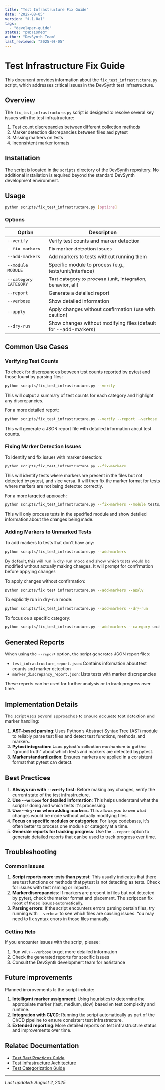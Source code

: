 ```yaml
---
title: "Test Infrastructure Fix Guide"
date: "2025-08-05"
version: "0.1.0a1"
tags:
  - "developer-guide"
status: "published"
author: "DevSynth Team"
last_reviewed: "2025-08-05"
---
```


# Test Infrastructure Fix Guide

This document provides information about the `fix_test_infrastructure.py` script, which addresses critical issues in the DevSynth test infrastructure.

## Overview

The `fix_test_infrastructure.py` script is designed to resolve several key issues with the test infrastructure:

1. Test count discrepancies between different collection methods
2. Marker detection discrepancies between files and pytest
3. Missing markers on tests
4. Inconsistent marker formats

## Installation

The script is located in the `scripts` directory of the DevSynth repository. No additional installation is required beyond the standard DevSynth development environment.

## Usage

```bash
python scripts/fix_test_infrastructure.py [options]
```

### Options

| Option | Description |
|--------|-------------|
| `--verify` | Verify test counts and marker detection |
| `--fix-markers` | Fix marker detection issues |
| `--add-markers` | Add markers to tests without running them |
| `--module MODULE` | Specific module to process (e.g., tests/unit/interface) |
| `--category CATEGORY` | Test category to process (unit, integration, behavior, all) |
| `--report` | Generate a detailed report |
| `--verbose` | Show detailed information |
| `--apply` | Apply changes without confirmation (use with caution) |
| `--dry-run` | Show changes without modifying files (default for --add-markers) |

## Common Use Cases

### Verifying Test Counts

To check for discrepancies between test counts reported by pytest and those found by parsing files:

```bash
python scripts/fix_test_infrastructure.py --verify
```

This will output a summary of test counts for each category and highlight any discrepancies.

For a more detailed report:

```bash
python scripts/fix_test_infrastructure.py --verify --report --verbose
```

This will generate a JSON report file with detailed information about test counts.

### Fixing Marker Detection Issues

To identify and fix issues with marker detection:

```bash
python scripts/fix_test_infrastructure.py --fix-markers
```

This will identify tests where markers are present in the files but not detected by pytest, and vice versa. It will then fix the marker format for tests where markers are not being detected correctly.

For a more targeted approach:

```bash
python scripts/fix_test_infrastructure.py --fix-markers --module tests/unit/interface --verbose
```

This will only process tests in the specified module and show detailed information about the changes being made.

### Adding Markers to Unmarked Tests

To add markers to tests that don't have any:

```bash
python scripts/fix_test_infrastructure.py --add-markers
```

By default, this will run in dry-run mode and show which tests would be modified without actually making changes. It will prompt for confirmation before applying changes.

To apply changes without confirmation:

```bash
python scripts/fix_test_infrastructure.py --add-markers --apply
```

To explicitly run in dry-run mode:

```bash
python scripts/fix_test_infrastructure.py --add-markers --dry-run
```

To focus on a specific category:

```bash
python scripts/fix_test_infrastructure.py --add-markers --category unit --verbose
```

## Generated Reports

When using the `--report` option, the script generates JSON report files:

- `test_infrastructure_report.json`: Contains information about test counts and marker detection
- `marker_discrepancy_report.json`: Lists tests with marker discrepancies

These reports can be used for further analysis or to track progress over time.

## Implementation Details

The script uses several approaches to ensure accurate test detection and marker handling:

1. **AST-based parsing**: Uses Python's Abstract Syntax Tree (AST) module to reliably parse test files and detect test functions, methods, and markers.
2. **Pytest integration**: Uses pytest's collection mechanism to get the "ground truth" about which tests and markers are detected by pytest.
3. **Marker standardization**: Ensures markers are applied in a consistent format that pytest can detect.

## Best Practices

1. **Always run with `--verify` first**: Before making any changes, verify the current state of the test infrastructure.
2. **Use `--verbose` for detailed information**: This helps understand what the script is doing and which tests it's processing.
3. **Use `--dry-run` when adding markers**: This allows you to see what changes would be made without actually modifying files.
4. **Focus on specific modules or categories**: For large codebases, it's often better to process one module or category at a time.
5. **Generate reports for tracking progress**: Use the `--report` option to generate detailed reports that can be used to track progress over time.

## Troubleshooting

### Common Issues

1. **Script reports more tests than pytest**: This usually indicates that there are test functions or methods that pytest is not detecting as tests. Check for issues with test naming or imports.
2. **Marker discrepancies**: If markers are present in files but not detected by pytest, check the marker format and placement. The script can fix most of these issues automatically.
3. **Parsing errors**: If the script encounters errors parsing certain files, try running with `--verbose` to see which files are causing issues. You may need to fix syntax errors in those files manually.

### Getting Help

If you encounter issues with the script, please:

1. Run with `--verbose` to get more detailed information
2. Check the generated reports for specific issues
3. Consult the DevSynth development team for assistance

## Future Improvements

Planned improvements to the script include:

1. **Intelligent marker assignment**: Using heuristics to determine the appropriate marker (fast, medium, slow) based on test complexity and runtime.
2. **Integration with CI/CD**: Running the script automatically as part of the CI/CD pipeline to ensure consistent test infrastructure.
3. **Extended reporting**: More detailed reports on test infrastructure status and improvements over time.

## Related Documentation

- [Test Best Practices Guide](./test_best_practices.md)
- [Test Infrastructure Architecture](../architecture/test_infrastructure.md)
- [Test Categorization Guide](./test_categorization.md)

---

_Last updated: August 2, 2025_
